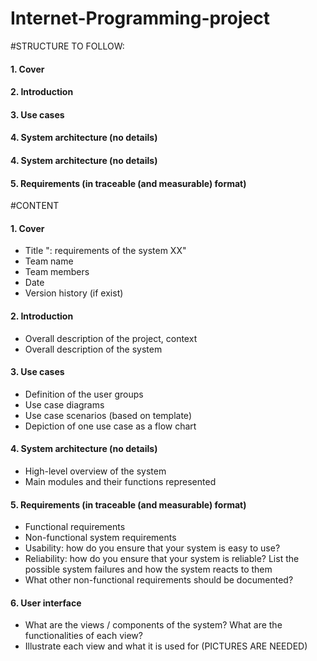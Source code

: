Internet-Programming-project
============================

#STRUCTURE TO FOLLOW:

#### 1. Cover
#### 2. Introduction
#### 3. Use cases
#### 4. System architecture (no details)
#### 4. System architecture (no details)
#### 5. Requirements (in traceable (and measurable) format)

#CONTENT

#### 1. Cover

- Title "<Product name>: requirements of the system XX"
- Team name
- Team members
- Date
- Version history (if exist)

#### 2. Introduction
 
+ Overall description of the project, context
+ Overall description of the system
 
#### 3. Use cases
 
+ Definition of the user groups
+ Use case diagrams
+ Use case scenarios (based on template)
+ Depiction of one use case as a flow chart
 
#### 4. System architecture (no details)
 
+ High-level overview of the system
+ Main modules and their functions represented
 
#### 5. Requirements (in traceable (and measurable) format)
 
+ Functional requirements
+ Non-functional system requirements
+ Usability: how do you ensure that your system is easy to use?
+ Reliability: how do you ensure that your system is reliable? List the possible system failures and how the system reacts to them
+ What other non-functional requirements should be documented?
 
#### 6. User interface
 
+ What are the views / components of the system? What are the functionalities of each view?
+ Illustrate each view and what it is used for (PICTURES ARE NEEDED)
